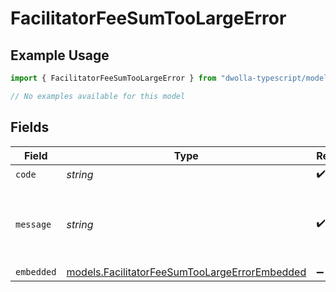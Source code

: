# FacilitatorFeeSumTooLargeError

## Example Usage

```typescript
import { FacilitatorFeeSumTooLargeError } from "dwolla-typescript/models/errors";

// No examples available for this model
```

## Fields

| Field                                                                                                   | Type                                                                                                    | Required                                                                                                | Description                                                                                             | Example                                                                                                 |
| ------------------------------------------------------------------------------------------------------- | ------------------------------------------------------------------------------------------------------- | ------------------------------------------------------------------------------------------------------- | ------------------------------------------------------------------------------------------------------- | ------------------------------------------------------------------------------------------------------- |
| `code`                                                                                                  | *string*                                                                                                | :heavy_check_mark:                                                                                      | N/A                                                                                                     | ValidationError                                                                                         |
| `message`                                                                                               | *string*                                                                                                | :heavy_check_mark:                                                                                      | N/A                                                                                                     | Validation error(s) present. See embedded errors list for more details.                                 |
| `embedded`                                                                                              | [models.FacilitatorFeeSumTooLargeErrorEmbedded](../../models/facilitatorfeesumtoolargeerrorembedded.md) | :heavy_minus_sign:                                                                                      | N/A                                                                                                     |                                                                                                         |